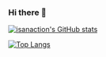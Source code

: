 ### Hi there 👋

<!--
**isanaction/isanaction** is a ✨ _special_ ✨ repository because its `README.md` (this file) appears on your GitHub profile.

Here are some ideas to get you started:

- 🔭 I’m currently working on ...
- 🌱 I’m currently learning ...
- 👯 I’m looking to collaborate on ...
- 🤔 I’m looking for help with ...
- 💬 Ask me about ...
- 📫 How to reach me: ...
- 😄 Pronouns: ...
- ⚡ Fun fact: ...
-->

[![isanaction's GitHub stats](https://github-readme-stats.vercel.app/api?username=isanaction&count_private=true&show_icons=true)](https://github.com/isanaction/github-readme-stats)

[![Top Langs](https://github-readme-stats.vercel.app/api/top-langs/?username=isanaction&count_private=true)](https://github.com/isanaction/github-readme-stats)
